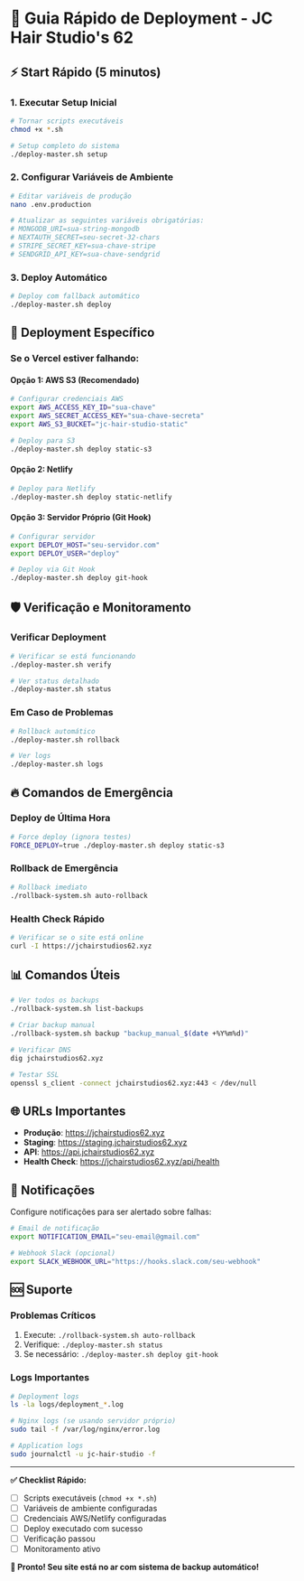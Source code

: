 # 🚀 Guia Rápido de Deployment - JC Hair Studio's 62

## ⚡ Start Rápido (5 minutos)

### 1. Executar Setup Inicial
```bash
# Tornar scripts executáveis
chmod +x *.sh

# Setup completo do sistema
./deploy-master.sh setup
```

### 2. Configurar Variáveis de Ambiente
```bash
# Editar variáveis de produção
nano .env.production

# Atualizar as seguintes variáveis obrigatórias:
# MONGODB_URI=sua-string-mongodb
# NEXTAUTH_SECRET=seu-secret-32-chars
# STRIPE_SECRET_KEY=sua-chave-stripe
# SENDGRID_API_KEY=sua-chave-sendgrid
```

### 3. Deploy Automático
```bash
# Deploy com fallback automático
./deploy-master.sh deploy
```

## 🎯 Deployment Específico

### Se o Vercel estiver falhando:

#### Opção 1: AWS S3 (Recomendado)
```bash
# Configurar credenciais AWS
export AWS_ACCESS_KEY_ID="sua-chave"
export AWS_SECRET_ACCESS_KEY="sua-chave-secreta"
export AWS_S3_BUCKET="jc-hair-studio-static"

# Deploy para S3
./deploy-master.sh deploy static-s3
```

#### Opção 2: Netlify
```bash
# Deploy para Netlify
./deploy-master.sh deploy static-netlify
```

#### Opção 3: Servidor Próprio (Git Hook)
```bash
# Configurar servidor
export DEPLOY_HOST="seu-servidor.com"
export DEPLOY_USER="deploy"

# Deploy via Git Hook
./deploy-master.sh deploy git-hook
```

## 🛡️ Verificação e Monitoramento

### Verificar Deployment
```bash
# Verificar se está funcionando
./deploy-master.sh verify

# Ver status detalhado
./deploy-master.sh status
```

### Em Caso de Problemas
```bash
# Rollback automático
./deploy-master.sh rollback

# Ver logs
./deploy-master.sh logs
```

## 🔥 Comandos de Emergência

### Deploy de Última Hora
```bash
# Force deploy (ignora testes)
FORCE_DEPLOY=true ./deploy-master.sh deploy static-s3
```

### Rollback de Emergência
```bash
# Rollback imediato
./rollback-system.sh auto-rollback
```

### Health Check Rápido
```bash
# Verificar se o site está online
curl -I https://jchairstudios62.xyz
```

## 📊 Comandos Úteis

```bash
# Ver todos os backups
./rollback-system.sh list-backups

# Criar backup manual
./rollback-system.sh backup "backup_manual_$(date +%Y%m%d)"

# Verificar DNS
dig jchairstudios62.xyz

# Testar SSL
openssl s_client -connect jchairstudios62.xyz:443 < /dev/null
```

## 🌐 URLs Importantes

- **Produção**: https://jchairstudios62.xyz
- **Staging**: https://staging.jchairstudios62.xyz
- **API**: https://api.jchairstudios62.xyz
- **Health Check**: https://jchairstudios62.xyz/api/health

## 📱 Notificações

Configure notificações para ser alertado sobre falhas:

```bash
# Email de notificação
export NOTIFICATION_EMAIL="seu-email@gmail.com"

# Webhook Slack (opcional)
export SLACK_WEBHOOK_URL="https://hooks.slack.com/seu-webhook"
```

## 🆘 Suporte

### Problemas Críticos
1. Execute: `./rollback-system.sh auto-rollback`
2. Verifique: `./deploy-master.sh status`
3. Se necessário: `./deploy-master.sh deploy git-hook`

### Logs Importantes
```bash
# Deployment logs
ls -la logs/deployment_*.log

# Nginx logs (se usando servidor próprio)
sudo tail -f /var/log/nginx/error.log

# Application logs
sudo journalctl -u jc-hair-studio -f
```

---

**✅ Checklist Rápido:**
- [ ] Scripts executáveis (`chmod +x *.sh`)
- [ ] Variáveis de ambiente configuradas
- [ ] Credenciais AWS/Netlify configuradas
- [ ] Deploy executado com sucesso
- [ ] Verificação passou
- [ ] Monitoramento ativo

**🎉 Pronto! Seu site está no ar com sistema de backup automático!**